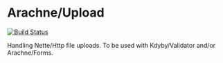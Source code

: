 Arachne/Upload
====

[![Build Status](https://img.shields.io/travis/Arachne/Upload.svg?style=flat-square)](https://travis-ci.org/Arachne/Upload)

Handling Nette/Http file uploads. To be used with Kdyby/Validator and/or Arachne/Forms.
